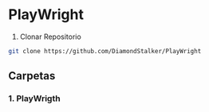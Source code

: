 # PlayWright

1. Clonar Repositorio
```bash
git clone https://github.com/DiamondStalker/PlayWright
```

## Carpetas

### 1. PlayWrigth